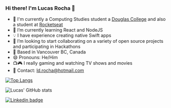 ### Hi there! I'm Lucas Rocha 👋

- 🔭 I'm currently a Computing Studies student a [Douglas College](https://www.douglascollege.ca/) and also a student at [Rocketseat](https://www.rocketseat.com.br/)
- 🌱 I’m currently learning React and NodeJS
- 💡 I have experience creating native Swift apps
- 👯 I’m looking to start collaborating on a variety of open source projects and participating in Hackathons
- 📌 Based in Vancouver BC, Canada
- 😄 Pronouns: He/Him
- 📺🎮 I really gaming and watching TV shows and movies
- 📧 Contact: ld.rocha@hotmail.com



[![Top Langs](https://github-readme-stats.vercel.app/api/top-langs/?username=RochaLS&theme=outrun&layout=compact)](https://github.com/anuraghazra/github-readme-stats)

![Lucas' GitHub stats](https://github-readme-stats.vercel.app/api?username=RochaLS&count_private=true&show_icons=true&theme=outrun)

[![Linkedin badge](https://img.shields.io/badge/-Linkedin-blue?style=for-the-badge&logo=appveyor)](https://ca.linkedin.com/in/lucas-srocha)
 
